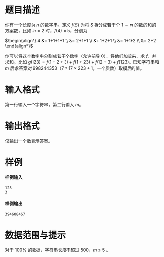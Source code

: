 
# 题目描述

你有一个长度为 $n$ 的数字串。定义 $f(S)$ 为将 $S$ 拆分成若干个 $1\sim m$ 的数的和的方案数，比如 $m=2$ 时，$f(4)=5$，分别为

$\begin{align*}
4 &= 1+1+1+1 \\
&= 2+1+1 \\
&= 1+2+1 \\
&= 1+1+2 \\
&= 2+2
\end{align*}$

你可以将这个数字串分割成若干个数字（允许前导 $0$），将他们加起来，求 $f$，并求和。比如 $g(123)=f(1+2+3)+f(1+23)+f(12+3)+f(123)$。已知字符串和 $m$ 后求答案对 $998244353$（$7 \times 17 \times 223+1$，一个质数）取模后的值。

# 输入格式

第一行输入一个字符串，第二行输入 $m$。

# 输出格式

仅输出一个数表示答案。

# 样例

#### 样例输入
```plain
123
3
```

#### 样例输出
```plain
394608467
```

# 数据范围与提示

对于 $100 \%$ 的数据，字符串长度不超过 $500$，$m \leq 5$ 。


